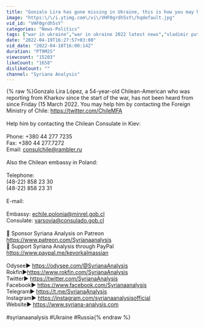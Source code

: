 ```yaml
---
title: "Gonzalo Lira has gone missing in Ukraine, this is how you may help!"
image: "https:\/\/i.ytimg.com\/vi\/VHF0grdh5sY\/hqdefault.jpg"
vid_id: "VHF0grdh5sY"
categories: "News-Politics"
tags: ["war in ukraine","war in ukraine 2022 latest news","vladimir putin"]
date: "2022-04-19T16:27:57+03:00"
vid_date: "2022-04-18T16:00:14Z"
duration: "PT9M2S"
viewcount: "15203"
likeCount: "1658"
dislikeCount: ""
channel: "Syriana Analysis"
---
```

{% raw %}Gonzalo Lira López, a 54-year-old Chilean-American who was reporting from Kharkov since the start of the war, has not been heard from since Friday (15 March 2022. You may help him by contacting the Foreign Ministry of Chile: <a rel="nofollow" target="blank" href="https://twitter.com/ChileMFA">https://twitter.com/ChileMFA</a><br /><br />Help him by contacting the Chilean Consulate in Kiev:<br /><br />Phone: +380 44 277 7235<br />Fax: +380 44 277.7272<br />Email: consulchile@rambler.ru <br /><br />Also the Chilean embassy in Poland: <br /><br />Telephone:<br />(48-22) 858 23 30<br />(48-22) 858 23 31<br /><br />E-mail:<br /><br />Embassy: echile.polonia@minrel.gob.cl<br />Consulate: varsovia@consulado.gob.cl<br /><br />📲 Sponsor Syriana Analysis on Patreon <a rel="nofollow" target="blank" href="https://www.patreon.com/Syrianaanalysis">https://www.patreon.com/Syrianaanalysis</a><br />📲 Support Syriana Analysis through PayPal <a rel="nofollow" target="blank" href="https://www.paypal.me/kevorkalmassian">https://www.paypal.me/kevorkalmassian</a><br /><br />Odysee▶ <a rel="nofollow" target="blank" href="https://odysee.com/@SyrianaAnalysis">https://odysee.com/@SyrianaAnalysis</a><br />Rokfin▶<a rel="nofollow" target="blank" href="https://www.rokfin.com/SyrianaAnalysis">https://www.rokfin.com/SyrianaAnalysis</a><br />Twitter▶ <a rel="nofollow" target="blank" href="https://twitter.com/SyrianaAnalysis​​​​​">https://twitter.com/SyrianaAnalysis​​​​​</a><br />Facebook▶ <a rel="nofollow" target="blank" href="https://www.facebook.com/Syrianaanalysis">https://www.facebook.com/Syrianaanalysis</a><br />Telegram▶ <a rel="nofollow" target="blank" href="https://t.me/SyrianaAnalysis​​​​​​​​​​">https://t.me/SyrianaAnalysis​​​​​​​​​​</a><br />Instagram▶ <a rel="nofollow" target="blank" href="https://instagram.com/syrianaanalysisofficial">https://instagram.com/syrianaanalysisofficial</a><br />Website▶ <a rel="nofollow" target="blank" href="https://www.syriana-analysis.com​​​​​">https://www.syriana-analysis.com​​​​​</a><br /><br />#syrianaanalysis #Ukraine #Russia{% endraw %}

